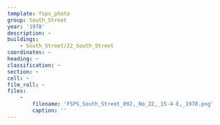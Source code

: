 ```yaml
---
template: fsps_photo
group: South_Street
year: '1978'
description: ~
buildings:
    - South_Street/22_South_Street
coordinates: ~
heading: ~
classification: ~
section: ~
cell: ~
film_roll: ~
files:
    -
        filename: 'FSPS_South_Street_092,_No_22,_15-4-E,_1978.png'
        caption: ''
---
```

